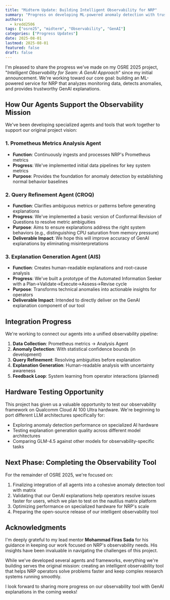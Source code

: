 ```yaml
---
title: "Midterm Update: Building Intelligent Observability for NRP"
summary: "Progress on developing ML-powered anomaly detection with trustworthy GenAI explanations for NRP monitoring."
authors:
  - kredd2506
tags: ["osre25", "midterm", "Observability", "GenAI"]
categories: ["Progress Updates"]
date: 2025-08-01
lastmod: 2025-08-01
featured: false
draft: false
---
```

I'm pleased to share the progress we've made on my OSRE 2025 project, "*Intelligent Observability for Seam: A GenAI Approach*" since my initial announcement. We're working toward our core goal: building an ML-powered service for NRP that analyzes monitoring data, detects anomalies, and provides trustworthy GenAI explanations.

## How Our Agents Support the Observability Mission
We've been developing specialized agents and tools that work together to support our original project vision:

### 1. Prometheus Metrics Analysis Agent
- **Function**: Continuously ingests and processes NRP's Prometheus metrics
- **Progress**: We've implemented initial data pipelines for key system metrics
- **Purpose**: Provides the foundation for anomaly detection by establishing normal behavior baselines

### 2. Query Refinement Agent (CROQ)
- **Function**: Clarifies ambiguous metrics or patterns before generating explanations
- **Progress**: We've implemented a basic version of Conformal Revision of Questions to resolve metric ambiguities
- **Purpose**: Aims to ensure explanations address the right system behaviors (e.g., distinguishing CPU saturation from memory pressure)
- **Deliverable Impact**: We hope this will improve accuracy of GenAI explanations by eliminating misinterpretations

### 3. Explanation Generation Agent (AIS)
- **Function**: Creates human-readable explanations and root-cause analysis
- **Progress**: We've built a prototype of the Automated Information Seeker with a Plan→Validate→Execute→Assess→Revise cycle
- **Purpose**: Transforms technical anomalies into actionable insights for operators
- **Deliverable Impact**: Intended to directly deliver on the GenAI explanation component of our tool

## Integration Progress
We're working to connect our agents into a unified observability pipeline:
1. **Data Collection**: Prometheus metrics → Analysis Agent
2. **Anomaly Detection**: With statistical confidence bounds (in development)
3. **Query Refinement**: Resolving ambiguities before explanation
4. **Explanation Generation**: Human-readable analysis with uncertainty awareness
5. **Feedback Loop**: System learning from operator interactions (planned)

## Hardware Testing Opportunity
This project has given us a valuable opportunity to test our observability framework on Qualcomm Cloud AI 100 Ultra hardware. We're beginning to port different LLM architectures specifically for:
- Exploring anomaly detection performance on specialized AI hardware
- Testing explanation generation quality across different model architectures
- Comparing GLM-4.5 against other models for observability-specific tasks

## Next Phase: Completing the Observability Tool
For the remainder of OSRE 2025, we're focused on:
1. Finalizing integration of all agents into a cohesive anomaly detection tool with matrix
2. Validating that our GenAI explanations help operators resolve issues faster for users, which we plan to test on the nautilus matrix platform
3. Optimizing performance on specialized hardware for NRP's scale
4. Preparing the open-source release of our intelligent observability tool

## Acknowledgments
I'm deeply grateful to my lead mentor **Mohammad Firas Sada** for his guidance in keeping our work focused on NRP's observability needs. His insights have been invaluable in navigating the challenges of this project.

While we've developed several agents and frameworks, everything we're building serves the original mission: creating an intelligent observability tool that helps NRP operators solve problems faster and keep complex research systems running smoothly.

I look forward to sharing more progress on our observability tool with GenAI explanations in the coming weeks!
